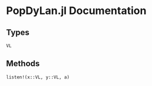 # PopDyLan.jl Documentation

## Types

```@docs
VL
```


## Methods

```@docs
listen!(x::VL, y::VL, a)
```
